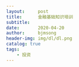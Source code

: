 ```yaml
---
layout:     post
title:      金融基础知识培训
subtitle:   
date:       2020-04-20
author:     bjmsong
header-img: img/dl/dl.png
catalog: true
tags:
    - 投资
---
```


